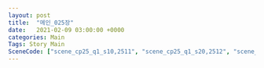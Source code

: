 ```yaml
---
layout: post
title:  "메인_025장"
date:   2021-02-09 03:00:00 +0000
categories: Main
Tags: Story Main
SceneCode: ["scene_cp25_q1_s10,2511", "scene_cp25_q1_s20,2512", "scene_cp25_q2_s10,2521", "scene_cp25_q2_s20,2522", "scene_cp25_q3_s10,2531", "scene_cp25_q3_s20,2532", "scene_cp25_q4_s10,2541", "scene_cp25_q4_s20,2542", "scene_cp25_q4_s30,2543"]
---
```

